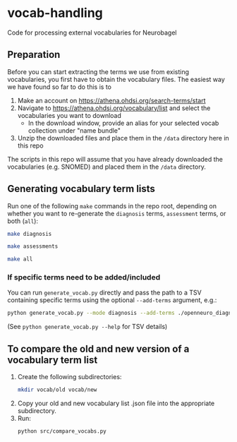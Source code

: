# vocab-handling
Code for processing external vocabularies for Neurobagel

## Preparation

Before you can start extracting the terms we use from existing
vocabularies, you first have to obtain the vocabulary files.
The easiest way we have found so far to do this is to 

1. Make an account on https://athena.ohdsi.org/search-terms/start
2. Navigate to https://athena.ohdsi.org/vocabulary/list and select the vocabularies you want to download
   - In the download window, provide an alias for your selected vocab collection under "name bundle"
3. Unzip the downloaded files and place them in the `/data` directory here in this repo

The scripts in this repo will assume that you have already downloaded the vocabularies (e.g. SNOMED)
and placed them in the `/data` directory.

## Generating vocabulary term lists

Run one of the following `make` commands in the repo root, depending on whether you want to re-generate the `diagnosis` terms, `assessment` terms, or both (`all`):

```bash
make diagnosis

make assessments

make all
```

### If specific terms need to be added/included

You can run `generate_vocab.py` directly and pass the path to a TSV containing specific terms using the optional `--add-terms` argument, e.g.:

```bash
python generate_vocab.py --mode diagnosis --add-terms ./openneuro_diagnoses.tsv
```

(See `python generate_vocab.py --help` for TSV details)

## To compare the old and new version of a vocabulary term list

1. Create the following subdirectories:
   ```bash
   mkdir vocab/old vocab/new
   ```
2. Copy your old and new vocabulary list .json file into the appropriate subdirectory.
3. Run:
   ```bash
   python src/compare_vocabs.py
   ```